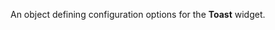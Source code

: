 
<!--shortDescription-->
An object defining configuration options for the **Toast** widget.
<!--/shortDescription-->

<!--fullDescription-->

<!--/fullDescription-->
